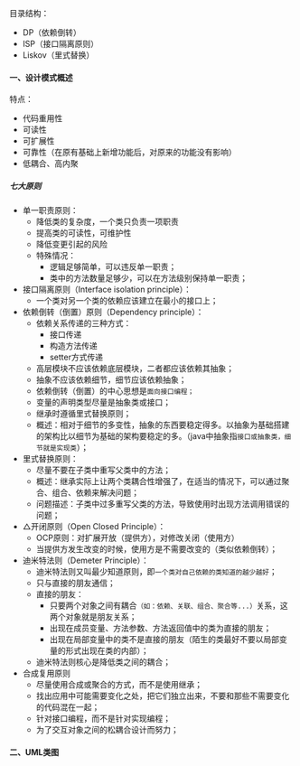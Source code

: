 目录结构：

* DP（依赖倒转）
* ISP（接口隔离原则）
* Liskov（里式替换）



#### 一、设计模式概述

特点：

* 代码重用性
* 可读性
* 可扩展性
* 可靠性（在原有基础上新增功能后，对原来的功能没有影响）
* 低耦合、高内聚



##### 七大原则

* 单一职责原则：
  * 降低类的复杂度，一个类只负责一项职责
  * 提高类的可读性，可维护性
  * 降低变更引起的风险
  * 特殊情况：
    * 逻辑足够简单，可以违反单一职责；
    * 类中的方法数量足够少，可以在方法级别保持单一职责；
* 接口隔离原则（Interface isolation principle）：
  * 一个类对另一个类的依赖应该建立在最小的接口上；
* 依赖倒转（倒置）原则（Dependency principle）：
  * 依赖关系传递的三种方式：
    * 接口传递
    * 构造方法传递
    * setter方式传递
  * 高层模块不应该依赖底层模块，二者都应该依赖其抽象；
  * 抽象不应该依赖细节，细节应该依赖抽象；
  * 依赖倒转（倒置）的中心思想是`面向接口编程；`
  * 变量的声明类型尽量是抽象类或接口；
  * 继承时遵循里式替换原则；
  * 概述：相对于细节的多变性，抽象的东西要稳定得多。以抽象为基础搭建的架构比以细节为基础的架构要稳定的多。（java中抽象指`接口或抽象类，细节就是实现类`）；
* 里式替换原则：
  * 尽量不要在子类中重写父类中的方法；
  * 概述：继承实际上让两个类耦合性增强了，在适当的情况下，可以通过聚合、组合、依赖来解决问题；
  * 问题描述：子类中过多重写父类的方法，导致使用时出现方法调用错误的问题；
* △开闭原则（Open Closed Principle）：
  * OCP原则：对扩展开放（提供方），对修改关闭（使用方）
  * 当提供方发生改变的时候，使用方是不需要改变的（类似依赖倒转）；
* 迪米特法则（Demeter Principle）：
  * 迪米特法则又叫最少知道原则，即`一个类对自己依赖的类知道的越少越好`；
  * 只与直接的朋友通信；
  * 直接的朋友：
    * 只要两个对象之间有耦合`（如：依赖、关联、组合、聚合等...）`关系，这两个对象就是朋友关系；
    * 出现在成员变量、方法参数、方法返回值中的类为直接的朋友；
    * 出现在局部变量中的类不是直接的朋友（陌生的类最好不要以局部变量的形式出现在类的内部）；
  * 迪米特法则核心是降低类之间的耦合；
* 合成复用原则
  * 尽量使用合成或聚合的方式，而不是使用继承；
  * 找出应用中可能需要变化之处，把它们独立出来，不要和那些不需要变化的代码混在一起；
  * 针对接口编程，而不是针对实现编程；
  * 为了交互对象之间的松耦合设计而努力；



#### 二、UML类图

